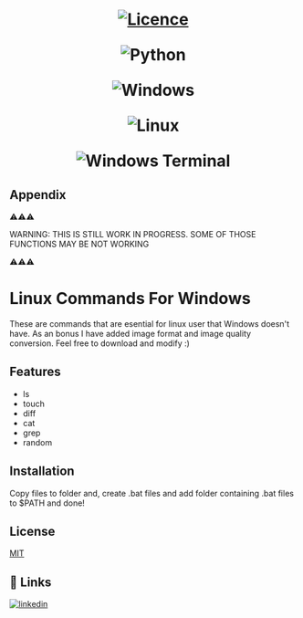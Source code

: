 <h1 align="center">

[![Licence](https://img.shields.io/github/license/Ileriayo/markdown-badges?style=for-the-badge)](./LICENSE)

![Python](https://img.shields.io/badge/python-3670A0?style=for-the-badge&logo=python&logoColor=ffdd54)

![Windows](https://img.shields.io/badge/Windows-0078D6?style=for-the-badge&logo=windows&logoColor=white)

![Linux](https://img.shields.io/badge/Linux-FCC624?style=for-the-badge&logo=linux&logoColor=black)

![Windows Terminal](https://img.shields.io/badge/Windows%20Terminal-%234D4D4D.svg?style=for-the-badge&logo=windows-terminal&logoColor=white)
</h1>

## Appendix

⚠️⚠️⚠️

WARNING: THIS IS STILL WORK IN PROGRESS. SOME OF THOSE FUNCTIONS MAY BE NOT WORKING

⚠️⚠️⚠️


# Linux Commands For Windows

These are commands that are esential for linux user that Windows doesn't have.
As an bonus I have added image format and image quality conversion.
Feel free to download and modify :)
## Features

- ls
- touch
- diff
- cat
- grep
- random

## Installation

Copy files to folder and, create .bat files and add folder containing .bat files to $PATH and done!
    
## License

[MIT](https://choosealicense.com/licenses/mit/)


## 🔗 Links
[![linkedin](https://img.shields.io/badge/linkedin-0A66C2?style=for-the-badge&logo=linkedin&logoColor=white)](https://linkedin.com/in/mateusz-solinski/)

